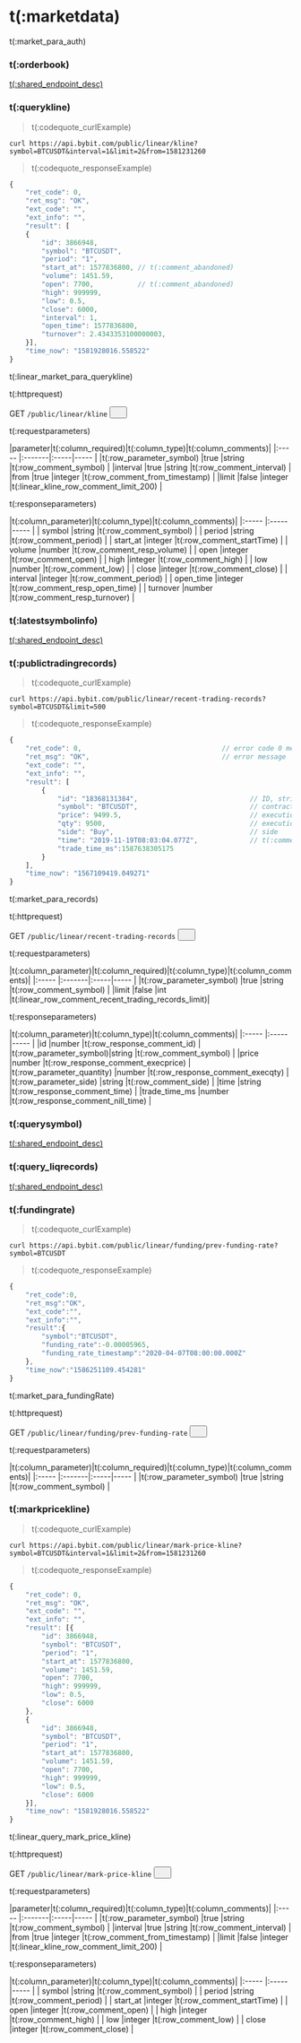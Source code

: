# t(:marketdata)
t(:market_para_auth)

### t(:orderbook)
<a href="/docs/inverse#t-orderbook">t(:shared_endpoint_desc)</a>

### t(:querykline)
> t(:codequote_curlExample)

```console
curl https://api.bybit.com/public/linear/kline?symbol=BTCUSDT&interval=1&limit=2&from=1581231260
```

> t(:codequote_responseExample)

```javascript
{
	"ret_code": 0,
	"ret_msg": "OK",
	"ext_code": "",
	"ext_info": "",
	"result": [
	{
	    "id": 3866948,
        "symbol": "BTCUSDT",
        "period": "1",
        "start_at": 1577836800, // t(:comment_abandoned)
        "volume": 1451.59,
        "open": 7700,           // t(:comment_abandoned)
        "high": 999999,
        "low": 0.5,
        "close": 6000,
        "interval": 1,
        "open_time": 1577836800,
        "turnover": 2.4343353100000003,
	}],
	"time_now": "1581928016.558522"
}
```

t(:linear_market_para_querykline)

<p class="fake_header">t(:httprequest)</p>
GET
<code><span id=vpSymbols>/public/linear/kline</span></code>
<button class="clipboard_button" data-clipboard-action="copy" data-clipboard-target="#vpSymbols"><img src="/images/copy_to_clipboard.png" height=15 width=15></img></button>

<p class="fake_header">t(:requestparameters)</p>
|parameter|t(:column_required)|t(:column_type)|t(:column_comments)|
|:----- |:-------|:-----|----- |
|t(:row_parameter_symbol) |true |string |t(:row_comment_symbol) |
|interval |true |string |t(:row_comment_interval) |
|from |true |integer |t(:row_comment_from_timestamp) |
|limit |false |integer |t(:linear_kline_row_comment_limit_200) |

<p class="fake_header">t(:responseparameters)</p>
|t(:column_parameter)|t(:column_type)|t(:column_comments)|
|:----- |:-----|----- |
| symbol |string |t(:row_comment_symbol) | 
| period |string |t(:row_comment_period) |
| start_at |integer |t(:row_comment_startTime) |
| volume |number |t(:row_comment_resp_volume) |
| open |integer |t(:row_comment_open) |
| high |integer |t(:row_comment_high) |
| low |number |t(:row_comment_low) |
| close |integer |t(:row_comment_close) |
| interval |integer |t(:row_comment_period) |
| open_time |integer |t(:row_comment_resp_open_time) |
| turnover |number |t(:row_comment_resp_turnover) |


### t(:latestsymbolinfo)
<a href="/docs/inverse#t-latestsymbolinfo">t(:shared_endpoint_desc)</a>






### t(:publictradingrecords)
> t(:codequote_curlExample)

```console
curl https://api.bybit.com/public/linear/recent-trading-records?symbol=BTCUSDT&limit=500
```

> t(:codequote_responseExample)

```javascript
{
    "ret_code": 0,                                   // error code 0 means success
    "ret_msg": "OK",                                 // error message
    "ext_code": "",
    "ext_info": "",
    "result": [
        {
            "id": "18368131384",                            // ID, string type, all ids are in descending order globally
            "symbol": "BTCUSDT",                            // contract type
            "price": 9499.5,                                // execution price
            "qty": 9500,                                    // execution quantity
            "side": "Buy",                                  // side
            "time": "2019-11-19T08:03:04.077Z",             // t(:comment_abandoned)
            "trade_time_ms":1587638305175
        }
    ],
    "time_now": "1567109419.049271"
}
```

t(:market_para_records)

<p class="fake_header">t(:httprequest)</p>
GET
<code><span id=vpRecentTradingRecords>/public/linear/recent-trading-records</span></code>
<button class="clipboard_button" data-clipboard-action="copy" data-clipboard-target="#vpRecentTradingRecords"><img src="/images/copy_to_clipboard.png" height=15 width=15></img></button>

<p class="fake_header">t(:requestparameters)</p>
|t(:column_parameter)|t(:column_required)|t(:column_type)|t(:column_comments)|
|:----- |:-------|:-----|----- |
|t(:row_parameter_symbol) |true |string |t(:row_comment_symbol) |
|limit |false |int |t(:linear_row_comment_recent_trading_records_limit)|

<p class="fake_header">t(:responseparameters)</p>
|t(:column_parameter)|t(:column_type)|t(:column_comments)|
|:----- |:-----|----- |
|id |number |t(:row_response_comment_id)  |
|t(:row_parameter_symbol)|string |t(:row_comment_symbol)    |
|price |number |t(:row_response_comment_execprice)  |
|t(:row_parameter_quantity) |number |t(:row_response_comment_execqty)  |
|t(:row_parameter_side) |string |t(:row_comment_side)  |
|time |string |t(:row_response_comment_time)  |
|trade_time_ms |number |t(:row_response_comment_nill_time)  |





### t(:querysymbol)
<a href="/docs/inverse#t-querysymbol">t(:shared_endpoint_desc)</a>

### t(:query_liqrecords)
<a href="/docs/inverse#t-query_liqrecords">t(:shared_endpoint_desc)</a>

### t(:fundingrate)
> t(:codequote_curlExample)

```console
curl https://api.bybit.com/public/linear/funding/prev-funding-rate?symbol=BTCUSDT
```

> t(:codequote_responseExample)

```javascript
{
    "ret_code":0,
    "ret_msg":"OK",
    "ext_code":"",
    "ext_info":"",
    "result":{
        "symbol":"BTCUSDT",
        "funding_rate":-0.00005965,
        "funding_rate_timestamp":"2020-04-07T08:00:00.000Z"
    },
    "time_now":"1586251109.454281"
}
```

t(:market_para_fundingRate)

<p class="fake_header">t(:httprequest)</p>
GET
<code><span id=vpPreFundingRate>/public/linear/funding/prev-funding-rate</span></code>
<button class="clipboard_button" data-clipboard-action="copy" data-clipboard-target="#vpPreFundingRate"><img src="/images/copy_to_clipboard.png" height=15 width=15></img></button>

<p class="fake_header">t(:requestparameters)</p>
|t(:column_parameter)|t(:column_required)|t(:column_type)|t(:column_comments)|
|:----- |:-------|:-----|----- |
|t(:row_parameter_symbol) |true |string |t(:row_comment_symbol) |













### t(:markpricekline)
> t(:codequote_curlExample)

```console
curl https://api.bybit.com/public/linear/mark-price-kline?symbol=BTCUSDT&interval=1&limit=2&from=1581231260
```

> t(:codequote_responseExample)

```javascript
{
	"ret_code": 0,
	"ret_msg": "OK",
	"ext_code": "",
	"ext_info": "",
	"result": [{
	    "id": 3866948,
        "symbol": "BTCUSDT",
        "period": "1",
        "start_at": 1577836800,
        "volume": 1451.59,
        "open": 7700,
        "high": 999999,
        "low": 0.5,
        "close": 6000
	},
	{
	    "id": 3866948,
        "symbol": "BTCUSDT",
        "period": "1",
        "start_at": 1577836800,
        "volume": 1451.59,
        "open": 7700,
        "high": 999999,
        "low": 0.5,
        "close": 6000
	}],
	"time_now": "1581928016.558522"
}
```

t(:linear_query_mark_price_kline)

<p class="fake_header">t(:httprequest)</p>
GET
<code><span id=plmpk>/public/linear/mark-price-kline</span></code>
<button class="clipboard_button" data-clipboard-action="copy" data-clipboard-target="#plmpk"><img src="/images/copy_to_clipboard.png" height=15 width=15></img></button>

<p class="fake_header">t(:requestparameters)</p>
|parameter|t(:column_required)|t(:column_type)|t(:column_comments)|
|:----- |:-------|:-----|----- |
|t(:row_parameter_symbol) |true |string |t(:row_comment_symbol) |
|interval |true |string |t(:row_comment_interval) |
|from |true |integer |t(:row_comment_from_timestamp) |
|limit |false |integer |t(:linear_kline_row_comment_limit_200) |

<p class="fake_header">t(:responseparameters)</p>
|t(:column_parameter)|t(:column_type)|t(:column_comments)|
|:----- |:-----|----- |
| symbol |string |t(:row_comment_symbol) | 
| period |string |t(:row_comment_period) |
| start_at |integer |t(:row_comment_startTime) |
| open |integer |t(:row_comment_open) |
| high |integer |t(:row_comment_high) |
| low |integer |t(:row_comment_low) |
| close |integer |t(:row_comment_close) |


<!--
## t(:advanceddata)
### t(:marketfundingrate)
<a href="/docs/inverse#t-marketfundingrate">t(:shared_endpoint_desc)</a>
### t(:marketopeninterest)
<a href="/docs/inverse#t-marketopeninterest">t(:shared_endpoint_desc)</a>
### t(:marketaccountratio)
<a href="/docs/inverse#t-marketaccountratio">t(:shared_endpoint_desc)</a>
### t(:marketeliteratio)
<a href="/docs/inverse#t-marketeliteratio">t(:shared_endpoint_desc)</a>
### t(:marketbigdeal)
<a href="/docs/inverse#t-marketbigdeal">t(:shared_endpoint_desc)</a>
-->






<!--
### t(:orderbook)
> t(:codequote_curlExample)

```console
curl https://api-testnet.bybit.com/v2/public/orderBook/L2?symbol=BTCUSD
```

> t(:codequote_responseExample)

```javascript
{
    "ret_code": 0,                              // return code
    "ret_msg": "OK",                            // error message
    "ext_code": "",                             // additional error code
    "ext_info": "",                             // additional error info
    "result": [
        {
            "symbol": "BTCUSD",                 // symbol
            "price": "9487",                    // price
            "size": 336241,                     // size (in USD contracts)
            "side": "Buy"                       // side
        },
        {
            "symbol": "BTCUSD",                 // symbol
            "price": "9487.5",                  // price
            "size": 522147,                     // size (in USD contracts)
            "side": "Sell"                      // side
        }
    ],
    "time_now": "1567108756.834357"             // UTC timestamp
}
```

t(:market_para_orderbook)

<aside class="notice">
t(:market_aside_orderbook)
</aside>

<p class="fake_header">t(:httprequest)</p>
GET
<code><span id=vpoL2>/v2/public/orderBook/L2</span></code>
<button class="clipboard_button" data-clipboard-action="copy" data-clipboard-target="#vpoL2"><img src="/images/copy_to_clipboard.png" height=15 width=15></img></button>

<p class="fake_header">t(:requestparameters)</p>
|t(:column_parameter)|t(:column_required)|t(:column_type)|t(:column_comments)|
|:----- |:-------|:-----|----- |
|t(:row_parameter_symbol) |true |string |t(:row_comment_symbol) |



























### t(:latestsymbolinfo)
> t(:codequote_curlExample)

```console
curl https://api-testnet.bybit.com/v2/public/tickers
```

> t(:codequote_responseExample)

```javascript
{
    "ret_code": 0,
    "ret_msg": "OK",
    "ext_code": "",
    "ext_info": "",
    "result": [
        {
            "symbol": "BTCUSD",
            "bid_price": "7230",
            "ask_price": "7230.5",
            "last_price": "7230.00",
            "last_tick_direction": "ZeroMinusTick",
            "prev_price_24h": "7163.00",
            "price_24h_pcnt": "0.009353",
            "high_price_24h": "7267.50",
            "low_price_24h": "7067.00",
            "prev_price_1h": "7209.50",
            "price_1h_pcnt": "0.002843",
            "mark_price": "7230.31",
            "index_price": "7230.14",
            "open_interest": 117860186,
            "open_value": "16157.26",
            "total_turnover": "3412874.21",
            "turnover_24h": "10864.63",
            "total_volume": 28291403954,
            "volume_24h": 78053288,
            "funding_rate": "0.0001",
            "predicted_funding_rate": "0.0001",
            "next_funding_time": "2019-12-28T00:00:00Z",
            "countdown_hour": 2
        }
    ],
    "time_now": "1577484619.817968"
}
```

t(:market_para_symbol)

<p class="fake_header">t(:httprequest)</p>
GET
<code><span id=vpTickers>/v2/public/tickers</span></code>
<button class="clipboard_button" data-clipboard-action="copy" data-clipboard-target="#vpTickers"><img src="/images/copy_to_clipboard.png" height=15 width=15></img></button>

<p class="fake_header">t(:requestparameters)</p>
|t(:column_parameter)|t(:column_required)|t(:column_type)|t(:column_comments)|
|:----- |:-------|:-----|----- |
|t(:row_parameter_symbol) |false |string |t(:row_comment_symbol) |
-->











<!--
### t(:querysymbol)
> t(:codequote_curlExample)

```console
curl https://api.bybit.com/public/linear/symbols
```

> t(:codequote_responseExample)

```javascript
{
"ret_code": 0,
"ret_msg": "OK",
"ext_code": "",
"ext_info": "",
"result": [
    {
        "name": "BTCUSDT",
        "base_currency": "USDT",
        "quote_currency": "USD",
        "price_scale": 2,
        "taker_fee": "0.00075",
        "maker_fee": "-0.00025",
        "leverage_filter": {
            "min_leverage": 1,
            "max_leverage": 100,
            "leverage_step": "0.01"
        },
        "price_filter": {
            "min_price": "0.5",
            "max_price": "999999.5",
            "tick_size": "0.5"
        },
        "lot_size_filter": {
            "max_trading_qty": 1000000,
            "min_trading_qty": 0.001,
            "qty_step": 0.001
        }
    }
],
"time_now": "1586780484.438405"
}
```

t(:market_para_querySymbol)

<p class="fake_header">t(:httprequest)</p>
GET
<code><span id=vpSymbols>/public/linear/symbols</span></code>
<button class="clipboard_button" data-clipboard-action="copy" data-clipboard-target="#vpSymbols"><img src="/images/copy_to_clipboard.png" height=15 width=15></img></button>

<p class="fake_header">t(:requestparameters)</p>
|parameter|t(:column_required)|t(:column_type)|t(:column_comments)|
|:----- |:-------|:-----|----- |
-->
